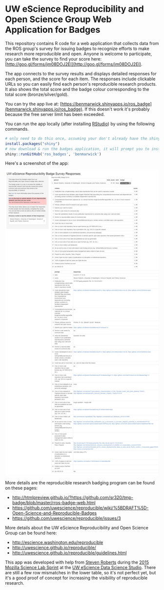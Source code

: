# UW eScience Reproducibility and Open Science Group Web Application for Badges

This repository contains R code for a web application that collects data from the ROS group's survey for issuing badges to recognize efforts to make research more reproducible and open. Anyone is welcome to participate, you can take the survey to find your score here: [http://goo.gl/forms/jm08DOJ2EI](http://goo.gl/forms/jm08DOJ2EI). 

The app connects to the survey results and displays detailed responses for each person, and the score for each item. The responses include clickable URLs so you can easily find each person's reproducible research products. It also shows the total score and the badge colour corresponding to the total score (bronze/silver/gold). 

You can try the app live at: [https://benmarwick.shinyapps.io/ros_badge](benmarwick.shinyapps.io/ros_badge). If this doesn't work it's probably because the free server limit has been exceeded.

You can run the app locally (after installing [RStudio](http://www.rstudio.com/products/RStudio/)) by using the following commands.

```R
# only need to do this once, assuming your don't already have the shiny package
install.packages("shiny")
# now download & run the badges application, it will prompt you to install packages if you don't already have them (googlesheets, dplyr, rvest, RCurl, etc.)
shiny::runGitHub('ros_badges', 'benmarwick')
```

Here's a screenshot of the app:

![app screenshot](figures/screenshot.png)

More details are the reproducible research badging program can be found on these pages:

- http://htmlpreview.github.io/?https://github.com/sr320/tmp-badge/blob/master/rros-badge-web.html
- https://github.com/uwescience/reproducible/wiki/%5BDRAFT%5D-Open-Science-and-Reproducible-Badges
- https://github.com/uwescience/reproducible/issues/3

More details about the UW eScience Reproducibility and Open Science Group can be found here:

- http://escience.washington.edu/reproducible
- http://uwescience.github.io/reproducible/
- http://uwescience.github.io/reproducible/guidelines.html

This app was developed with help from [Steven Roberts](https://github.com/sr320) during the [2015 Mozilla Science Lab Sprint](https://www.mozillascience.org/global-sprint-2015) at the [UW eScience Data Science Studio](http://escience.washington.edu/dss). There are still a few row mismatches in the lower table, so it's not perfect yet, but it's a good proof of concept for increasing the visibility of reproducible research. 
